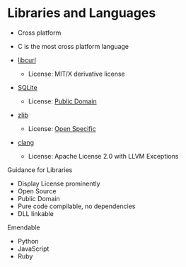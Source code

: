 # Libraries and Languages

- Cross platform

- C is the most cross platform language

- [libcurl](https://curl.se/libcurl/)
    - License: MIT/X derivative license

- [SQLite](https://sqlite.org/)
    - License: [Public Domain](https://sqlite.org/copyright.html)

- [zlib](http://zlib.net/)
    - License: [Open Specific](http://zlib.net/zlib_license.html)


- [clang](https://clang.llvm.org/)
    - License: Apache License 2.0 with LLVM Exceptions

Guidance for Libraries

- Display License prominently
- Open Source
- Public Domain
- Pure code compilable, no dependencies
- DLL linkable


Emendable

- Python
- JavaScript
- Ruby

